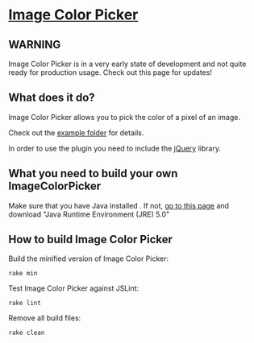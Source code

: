 [Image Color Picker](http://github.com/Skarabaeus/ImageColorPicker)
===================================================================

WARNING
-------
Image Color Picker is in a very early state of development and not quite
ready for production usage. Check out this page for updates!

What does it do?
----------------

Image Color Picker allows you to pick the color of a pixel of an image.

Check out the [example folder](http://github.com/Skarabaeus/ImageColorPicker/tree/master/example)
for details.

In order to use the plugin you need to include the [jQuery](http://jquery.com) library.


What you need to build your own ImageColorPicker
------------------------------------------------
Make sure that you have Java installed .
If not, [go to this page](http://java.sun.com/javase/downloads/index.jsp) and download "Java Runtime Environment (JRE) 5.0"

How to build Image Color Picker
-----------------------------

Build the minified version of Image Color Picker:

    rake min
    
Test Image Color Picker against JSLint:

    rake lint

Remove all build files:
  
    rake clean


